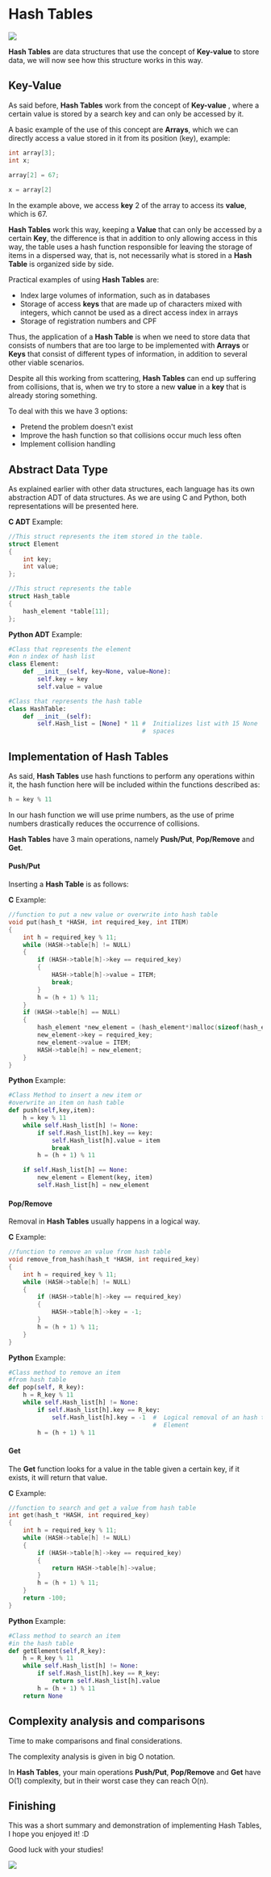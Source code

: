 # Hash Tables

![](https://alpingi.com/wp-content/uploads/2018/02/AMCAT-Hash-Tables-Questions.jpg)

**Hash Tables** are data structures that use the concept of 
**Key-value** to store data, we 
will now see how this structure works in this way.

## Key-Value

As said before, **Hash Tables** work from the concept of **Key-value**
, where a certain value is stored by a search key and can only be accessed by it.

A basic example of the use of this concept are **Arrays**, which 
we can directly access a value stored in it from its position (key), example:

```C
int array[3];
int x;

array[2] = 67;
 
x = array[2]
```

In the example above, we access **key** 
2 of the array to access its **value**, which is 67.

**Hash Tables** work this way, keeping a **Value** that can only be accessed by a certain **Key**, the difference 
is that in addition to only allowing access in this way, the 
table uses a hash function responsible for leaving the storage of items in a dispersed 
way, that is, not necessarily what is stored in a **Hash Table** is organized side by side.

Practical examples of using **Hash Tables** are:

- Index large volumes of information, such as in databases
- Storage of access **keys** that are made up of characters mixed with integers, which cannot be used as a direct access index in arrays
- Storage of registration numbers and CPF

Thus, the application of a **Hash Table** is when we need to store data that consists of numbers that are 
too large to be implemented with **Arrays** or **Keys** 
that consist of different types of information, in addition to several other viable scenarios.

Despite all this working from scattering, **Hash Tables** can end up suffering from collisions, that is, when we 
try to store a new **value** in a **key** that is already storing something.

To deal with this we have 3 options:

- Pretend the problem doesn't exist
- Improve the hash function so that collisions occur much less often
- Implement collision handling

## Abstract Data Type

As explained earlier with other data structures, each language has its own abstraction ADT of data structures. As we 
are using C and Python, both representations will be presented here.

**C ADT** Example:
```C
//This struct represents the item stored in the table.
struct Element
{
	int key;
	int value;
};

//This struct represents the table
struct Hash_table
{
	hash_element *table[11];
};
```

**Python ADT** Example:
```Python
#Class that represents the element
#on n index of hash list
class Element:
    def __init__(self, key=None, value=None):
        self.key = key
        self.value = value

#Class that represents the hash table
class HashTable:
    def __init__(self):
        self.Hash_list = [None] * 11 #  Initializes list with 15 None
                                     #  spaces
```

## Implementation of Hash Tables

As said, **Hash Tables** use hash functions to perform any operations within it, the hash 
function here will be included within the functions described as:
```python
h = key % 11
```

In our hash function we will use prime numbers, as the use of prime
numbers drastically reduces the occurrence of collisions.

**Hash Tables** have 3 main operations,
namely **Push/Put**, **Pop/Remove** and **Get**.

#### Push/Put

Inserting a **Hash Table** is as follows:

**C** Example:
```C
//function to put a new value or overwrite into hash table
void put(hash_t *HASH, int required_key, int ITEM)
{
	int h = required_key % 11;
	while (HASH->table[h] != NULL)
	{
		if (HASH->table[h]->key == required_key)
		{
			HASH->table[h]->value = ITEM;
			break;
		}
		h = (h + 1) % 11;
	}
	if (HASH->table[h] == NULL)
	{
		hash_element *new_element = (hash_element*)malloc(sizeof(hash_element));
		new_element->key = required_key;
		new_element->value = ITEM;
		HASH->table[h] = new_element;
	}
}
```

**Python** Example:
```Python
#Class Method to insert a new item or
#overwrite an item on hash table
def push(self,key,item):
    h = key % 11
    while self.Hash_list[h] != None:
        if self.Hash_list[h].key == key:
            self.Hash_list[h].value = item
            break
        h = (h + 1) % 11

    if self.Hash_list[h] == None:
        new_element = Element(key, item)
        self.Hash_list[h] = new_element
```

#### Pop/Remove

Removal in **Hash Tables** usually happens in a logical way.

**C** Example:
```C
//function to remove an value from hash table
void remove_from_hash(hash_t *HASH, int required_key)
{
	int h = required_key % 11;
	while (HASH->table[h] != NULL)
	{
		if (HASH->table[h]->key == required_key)
		{
			HASH->table[h]->key = -1;
		}
		h = (h + 1) % 11;
	}
}
```

**Python** Example:
```Python
#Class method to remove an item
#from hash table
def pop(self, R_key):
    h = R_key % 11
    while self.Hash_list[h] != None:
        if self.Hash_list[h].key == R_key:
            self.Hash_list[h].key = -1  #  Logical removal of an hash table
                                        #  Element
        h = (h + 1) % 11
```

#### Get

The **Get** function looks for a value in the table given a certain key,
if it exists, it will return that value.

**C** Example:
```C
//function to search and get a value from hash table
int get(hash_t *HASH, int required_key)
{
	int h = required_key % 11;
	while (HASH->table[h] != NULL)
	{
		if (HASH->table[h]->key == required_key)
		{
			return HASH->table[h]->value;
		}
		h = (h + 1) % 11;
	}
	return -100;
}
```

**Python** Example:
```Python
#Class method to search an item
#in the hash table
def getElement(self,R_key):
    h = R_key % 11
    while self.Hash_list[h] != None:
        if self.Hash_list[h].key == R_key:
            return self.Hash_list[h].value
        h = (h + 1) % 11
    return None
```

## Complexity analysis and comparisons

Time to make comparisons and final considerations.

The complexity analysis is given in big O notation.

In **Hash Tables**, your main operations **Push/Put**, **Pop/Remove** 
and **Get** have O(1) complexity, but in their worst case they can reach O(n).

## Finishing

This was a short summary and demonstration of implementing Hash Tables, I hope you enjoyed it! :D

Good luck with your studies!

![](https://media.giphy.com/media/fxe8v45NNXFd4jdaNI/giphy.gif)
